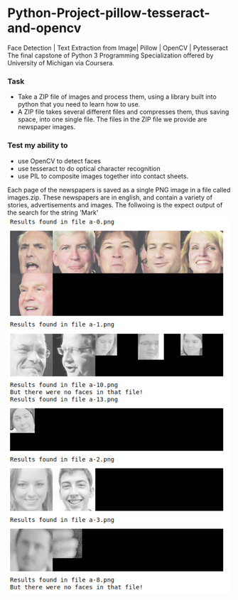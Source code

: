 # Python-Project-pillow-tesseract-and-opencv
Face Detection | Text Extraction from Image| Pillow | OpenCV | Pytesseract
The final capstone of Python 3 Programming Specialization offered by University of Michigan via Coursera.


### Task
- Take a ZIP file of images and process them, using a library built into python that you need to learn how to use. 
- A ZIP file takes several different files and compresses them, thus saving space, into one single file. The files in the ZIP file we provide are newspaper images.
</p>
</p>

### Test my ability to
- use OpenCV to detect faces
- use tesseract to do optical character recognition
- use PIL to composite images together into contact sheets.

Each page of the newspapers is saved as a single PNG image in a file called images.zip. These newspapers are in english, and contain a variety of stories, advertisements and images. 
The follwoing is the expect output of the search for the string 'Mark'
![This is an image](expected_large_project.png)
